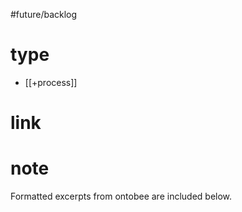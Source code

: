 #future/backlog 

# type
- [[+process]]

# link

# note
Formatted excerpts from ontobee are included below.